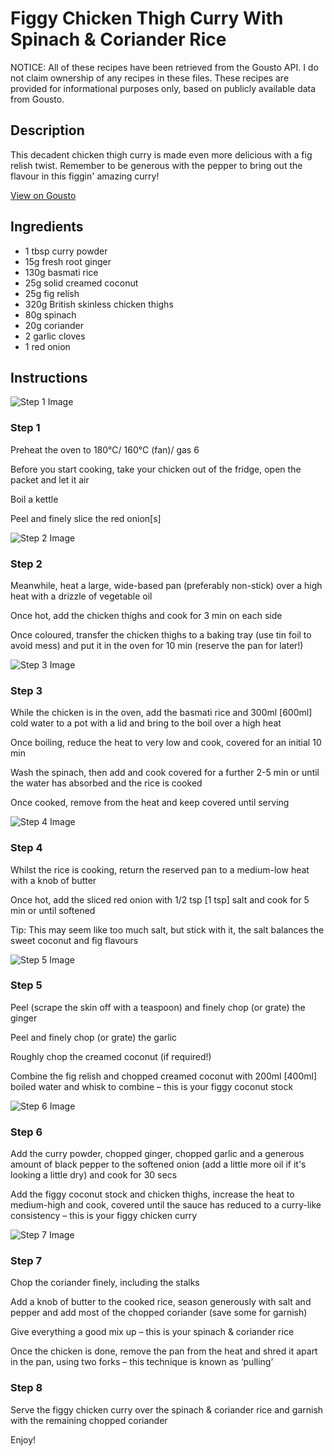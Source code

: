 # Figgy Chicken Thigh Curry With Spinach & Coriander Rice

NOTICE: All of these recipes have been retrieved from the Gousto API. I do not claim ownership of any recipes in these files. These recipes are provided for informational purposes only, based on publicly available data from Gousto.

## Description

This decadent chicken thigh curry is made even more delicious with a fig relish twist. Remember to be generous with the pepper to bring out the flavour in this figgin' amazing curry!

[View on Gousto](https://www.gousto.co.uk/recipes/cookbook/figgy-chicken-curry-with-coriander-rice)

## Ingredients

- 1 tbsp curry powder
- 15g fresh root ginger 
- 130g basmati rice
- 25g solid creamed coconut
- 25g fig relish 	
- 320g British skinless chicken thighs
- 80g spinach
- 20g coriander
- 2 garlic cloves
- 1 red onion

## Instructions

![Step 1 Image](https://production-media.gousto.co.uk/cms/recipe-step-image/Step-1-1654520228237-x200.jpg)

### Step 1

Preheat the oven to 180°C/ 160°C (fan)/ gas 6

Before you start cooking, take your chicken out of the fridge, open the packet and let it air

Boil a kettle

Peel and finely slice the red onion<span class="text-danger">[s]</span>

![Step 2 Image](https://production-media.gousto.co.uk/cms/recipe-step-image/Step-2-1654520229694-x200.jpg)

### Step 2

Meanwhile, heat a large, wide-based pan (preferably non-stick) over a high heat with a drizzle of vegetable oil

Once hot, add the chicken thighs and cook for 3 min on each side

Once coloured, transfer the chicken thighs to a baking tray (use tin foil to avoid mess) and put it in the oven for 10 min (reserve the pan for later!)

![Step 3 Image](https://production-media.gousto.co.uk/cms/recipe-step-image/Step-3-1654520237201-x200.jpg)

### Step 3

While the chicken is in the oven, add the basmati rice and 300ml <span class="text-danger">[600ml]</span> cold water to a pot with a lid and bring to the boil over a high heat

Once boiling, reduce the heat to very low and cook, covered for an initial 10 min

Wash the spinach, then add and cook covered for a further 2-5 min or until the water has absorbed and the rice is cooked

Once cooked, remove from the heat and keep covered until serving

![Step 4 Image](https://production-media.gousto.co.uk/cms/recipe-step-image/Step-4-1654520277659-x200.jpg)

### Step 4

Whilst the rice is cooking, return the reserved pan to a medium-low heat with a knob of butter

Once hot, add the sliced red onion with 1/2 tsp <span class="text-danger">[1 tsp]</span> salt and cook for 5 min or until softened

Tip: This may seem like too much salt, but stick with it, the salt balances the sweet coconut and fig flavours

![Step 5 Image](https://production-media.gousto.co.uk/cms/recipe-step-image/Step-5-1654520274009-x200.jpg)

### Step 5

Peel (scrape the skin off with a teaspoon) and finely chop (or grate) the ginger

Peel and finely chop (or grate) the garlic

Roughly chop the creamed coconut (if required!)

Combine the fig relish and chopped creamed coconut with 200ml <span class="text-danger">[400ml] </span>boiled water and whisk to combine – this is your figgy coconut stock

![Step 6 Image](https://production-media.gousto.co.uk/cms/recipe-step-image/Step-6-1654520284522-x200.jpg)

### Step 6

Add the curry powder, chopped ginger, chopped garlic and a generous amount of black pepper to the softened onion (add a little more oil if it's looking a little dry) and cook for 30 secs

Add the figgy coconut stock and chicken thighs, increase the heat to medium-high and cook, covered until the sauce has reduced to a curry-like consistency – this is your figgy chicken curry

![Step 7 Image](https://production-media.gousto.co.uk/cms/recipe-step-image/Step-7-1654520291600-x200.jpg)

### Step 7

Chop the coriander finely, including the stalks

Add a knob of butter to the cooked rice, season generously with salt and pepper and add most of the chopped coriander (save some for garnish)

Give everything a good mix up – this is your spinach & coriander rice

Once the chicken is done, remove the pan from the heat and shred it apart in the pan, using two forks – this technique is known as ‘pulling’

### Step 8

Serve the figgy chicken curry over the spinach & coriander rice and garnish with the remaining chopped coriander

Enjoy!

